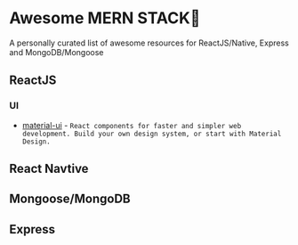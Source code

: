 # Awesome MERN STACK🌟

A personally curated list of awesome resources for ReactJS/Native, Express and MongoDB/Mongoose

## ReactJS

### UI

- [material-ui](https://github.com/mui-org/material-ui) - `React components for faster and simpler web development. Build your own design system, or start with Material Design.`

## React Navtive

## Mongoose/MongoDB

## Express


